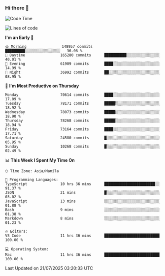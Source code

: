 ### Hi there 👋

<!--START_SECTION:waka-->
![Code Time](http://img.shields.io/badge/Code%20Time-6%2C128%20hrs%2029%20mins-blue)

![Lines of code](https://img.shields.io/badge/From%20Hello%20World%20I%27ve%20Written-142.4%20million%20lines%20of%20code-blue)

**I'm an Early 🐤** 

```text
🌞 Morning                148957 commits      █████████░░░░░░░░░░░░░░░░   36.06 % 
🌆 Daytime                165280 commits      ██████████░░░░░░░░░░░░░░░   40.01 % 
🌃 Evening                61909 commits       ████░░░░░░░░░░░░░░░░░░░░░   14.99 % 
🌙 Night                  36992 commits       ██░░░░░░░░░░░░░░░░░░░░░░░   08.95 % 
```
📅 **I'm Most Productive on Thursday** 

```text
Monday                   70614 commits       ████░░░░░░░░░░░░░░░░░░░░░   17.09 % 
Tuesday                  78171 commits       █████░░░░░░░░░░░░░░░░░░░░   18.92 % 
Wednesday                78073 commits       █████░░░░░░░░░░░░░░░░░░░░   18.90 % 
Thursday                 78268 commits       █████░░░░░░░░░░░░░░░░░░░░   18.94 % 
Friday                   73164 commits       ████░░░░░░░░░░░░░░░░░░░░░   17.71 % 
Saturday                 24580 commits       █░░░░░░░░░░░░░░░░░░░░░░░░   05.95 % 
Sunday                   10268 commits       █░░░░░░░░░░░░░░░░░░░░░░░░   02.49 % 
```


📊 **This Week I Spent My Time On** 

```text
🕑︎ Time Zone: Asia/Manila

💬 Programming Languages: 
TypeScript               10 hrs 36 mins      ███████████████████████░░   91.37 % 
JSON                     21 mins             █░░░░░░░░░░░░░░░░░░░░░░░░   03.02 % 
JavaScript               13 mins             ░░░░░░░░░░░░░░░░░░░░░░░░░   01.88 % 
Bash                     9 mins              ░░░░░░░░░░░░░░░░░░░░░░░░░   01.38 % 
Markdown                 8 mins              ░░░░░░░░░░░░░░░░░░░░░░░░░   01.23 % 

🔥 Editors: 
VS Code                  11 hrs 36 mins      █████████████████████████   100.00 % 

💻 Operating System: 
Mac                      11 hrs 36 mins      █████████████████████████   100.00 % 
```


 Last Updated on 21/07/2025 03:20:33 UTC
<!--END_SECTION:waka-->


<!--
**rad182/rad182** is a ✨ _special_ ✨ repository because its `README.md` (this file) appears on your GitHub profile.

Here are some ideas to get you started:

- 🔭 I’m currently working on ...
- 🌱 I’m currently learning ...
- 👯 I’m looking to collaborate on ...
- 🤔 I’m looking for help with ...
- 💬 Ask me about ...
- 📫 How to reach me: ...
- 😄 Pronouns: ...
- ⚡ Fun fact: ...
-->
